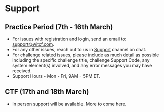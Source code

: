 # Support

## Practice Period (7th - 16th March)

* For issues with registration and login, send an email to: support@witcf.com.
* For any other issues, reach out to us in [Support]() channel on chat. 
* For challenge related issues, please include as much detail as possible including the specific challenge title, challenge Support Code, any system element(s) involved, and any error messages you may have received.
* Support Hours - Mon - Fri, 9AM - 5PM ET.

## CTF (17th and 18th March)

* In person support will be available. More to come here. 
